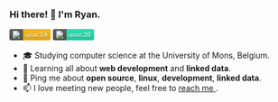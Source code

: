 ### Hi there! 👋 I'm Ryan.
<svg xmlns="http://www.w3.org/2000/svg" xmlns:xlink="http://www.w3.org/1999/xlink" width="73.1" height="20"><linearGradient id="smooth" x2="0" y2="100%"><stop offset="0" stop-color="#bbb" stop-opacity=".1"/><stop offset="1" stop-opacity=".1"/></linearGradient><clipPath id="round"><rect width="73.1" height="20" rx="3" fill="#fff"/></clipPath><g clip-path="url(#round)"><rect width="24.0" height="20" fill="#555"/><rect x="24.0" width="49.1" height="20" fill="#fcb70f"/><rect width="73.1" height="20" fill="url(#smooth)"/></g><g fill="#fff" text-anchor="middle" font-family="DejaVu Sans,Verdana,Geneva,sans-serif" font-size="110"><image x="5" y="3" width="14" height="14" xlink:href="https://osoc.be/img/logo/logo-osoc-color.svg"/><text x="200.0" y="150" fill="#010101" fill-opacity=".3" transform="scale(0.1)" textLength="0.0" lengthAdjust="spacing"/><text x="200.0" y="140" transform="scale(0.1)" textLength="0.0" lengthAdjust="spacing"/><text x="475.5" y="150" fill="#010101" fill-opacity=".3" transform="scale(0.1)" textLength="391.0" lengthAdjust="spacing">osoc19</text><text x="475.5" y="140" transform="scale(0.1)" textLength="391.0" lengthAdjust="spacing">osoc19</text><a xlink:href="https://summerofcode.be/editions/2019"><rect x="24.0" width="49.1" height="20" fill="rgba(0,0,0,0)"/></a></g></svg> <svg xmlns="http://www.w3.org/2000/svg" xmlns:xlink="http://www.w3.org/1999/xlink" width="73.1" height="20"><linearGradient id="smooth" x2="0" y2="100%"><stop offset="0" stop-color="#bbb" stop-opacity=".1"/><stop offset="1" stop-opacity=".1"/></linearGradient><clipPath id="round"><rect width="73.1" height="20" rx="3" fill="#fff"/></clipPath><g clip-path="url(#round)"><rect width="24.0" height="20" fill="#555"/><rect x="24.0" width="49.1" height="20" fill="#1de1ae"/><rect width="73.1" height="20" fill="url(#smooth)"/></g><g fill="#fff" text-anchor="middle" font-family="DejaVu Sans,Verdana,Geneva,sans-serif" font-size="110"><image x="5" y="3" width="14" height="14" xlink:href="https://osoc.be/img/logo/logo-osoc-color.svg"/><text x="200.0" y="150" fill="#010101" fill-opacity=".3" transform="scale(0.1)" textLength="0.0" lengthAdjust="spacing"/><text x="200.0" y="140" transform="scale(0.1)" textLength="0.0" lengthAdjust="spacing"/><text x="475.5" y="150" fill="#010101" fill-opacity=".3" transform="scale(0.1)" textLength="391.0" lengthAdjust="spacing">osoc20</text><text x="475.5" y="140" transform="scale(0.1)" textLength="391.0" lengthAdjust="spacing">osoc20</text><a xlink:href="https://summerofcode.be/editions/2020"><rect x="24.0" width="49.1" height="20" fill="rgba(0,0,0,0)"/></a></g></svg>

- 🎓 Studying computer science at the University of Mons, Belgium.
- 🌱 Learning all about **web development** and **linked data**.
- 💬 Ping me about **open source**, **linux**, **development**, **linked data**.
- 📫 I love meeting new people, feel free to <a href="mailto:ryan.byloos99@gmail.com"> reach me </a>.
